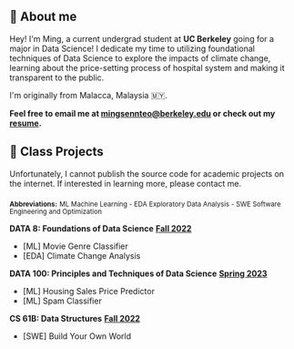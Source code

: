 ---
---

## 👋 About me

Hey! I'm Ming, a current undergrad student at **UC Berkeley** going for a major in Data Science! I dedicate my time to utilizing foundational techniques of Data Science to explore the impacts of climate change, learning about the price-setting process of hospital system and making it transparent to the public.

I'm originally from Malacca, Malaysia 🇲🇾.

**Feel free to email me at <a href="mailto:mingsennteo@berkeley.edu">mingsennteo@berkeley.edu</a> or check out my [resume](https://docs.google.com/document/d/1laZB935c4CFHYRffg4BDmahkLzfhLBQLzCIWJ81t824/edit?usp=sharing).**

## 🐼 Class Projects

Unfortunately, I cannot publish the source code for academic projects on the internet. If interested in learning more, please contact me.

<sub><b>Abbreviations:</b></sub> <sub>ML Machine Learning - EDA Exploratory Data Analysis - SWE Software Engineering and Optimization</sub>

**DATA 8: Foundations of Data Science** [**Fall 2022**](http://data8.org/fa22)<br>
- [ML] Movie Genre Classifier<br>
- [EDA] Climate Change Analysis<br>

**DATA 100: Principles and Techniques of Data Science** [**Spring 2023**](https://ds100.org/sp23/)<br>
- [ML] Housing Sales Price Predictor<br>
- [ML] Spam Classifier 

**CS 61B: Data Structures** [**Fall 2022**](https://fa22.datastructur.es/)<br>
- [SWE] Build Your Own World<br>
